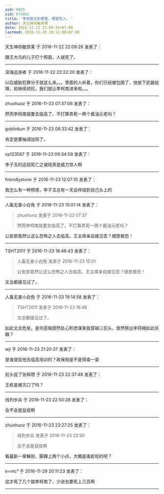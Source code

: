 ```yaml
---
aid: 9025
zid: 675861
title: '李柯南又到哪里，哪里死人。'
author: 天生神将敏昂莱
date: 2016-11-22 22:09:26+07:00
lastmod: 2016-11-29 20:11:00+07:00
---
```


天生神将敏昂莱 于 2016-11-22 22:09:26 发表了：

跟王大鸟的儿子打个照面，人就死了。

---------

深海巡游者 于 2016-11-22 22:22:20 发表了：

以后威胁犯罪分子就这么来。。。里面的人听着，你们已经被包围了，快放下武器投降，如继续顽抗，我们就让李柯南进来啦。。。

---------

zhuohuoz 于 2016-11-23 07:37:06 发表了：

然而李柯南就要去临高了。不打算弄死一两个酱油元老吗？

---------

goblinkun 于 2016-11-23 08:33:42 发表了：

肯定是要抽调加班了。

---------

xp123567 于 2016-11-23 09:34:59 发表了：

李子玉的这招死亡之凝视真是威力惊人啊

---------

friendlystone 于 2016-11-23 12:07:10 发表了：

我怎么有一种预感，李子玉总有一天会祥瑞到自己头上的

---------

人畜无害小白免 于 2016-11-23 15:01:14 发表了：

> zhuohuoz 发表于 2016-11-23 07:37
> 
> 然而李柯南就要去临高了。不打算弄死一两个酱油元老吗？



公安部竟然让这么恐怖之人去临高，王主席亲自接见否？细思极恐！

---------

TSHT2011 于 2016-11-23 18:46:43 发表了：

> 人畜无害小白免 发表于 2016-11-23 15:01
> 
> 公安部竟然让这么恐怖之人去临高，王主席亲自接见否？细思极恐！



文总都接见过了。

---------

人畜无害小白免 于 2016-11-23 19:14:58 发表了：

> TSHT2011 发表于 2016-11-23 18:46
> 
> 文总都接见过了。



如此文总危矣，是何恶贼居然处心积虑谋害我穿越三巨头，居然祭出李珂楠如此杀器？

---------

wjl 于 2016-11-23 21:20:37 发表了：

是谁提拔他去临高培训的？政保局是不是得查一查

---------

前头捉了张辉瓒 于 2016-11-23 22:37:48 发表了：

王栋是被灭口了吗？

---------

线列步兵 于 2016-11-23 22:50:28 发表了：

会不会是鼠疫啊

---------

zhuohuoz 于 2016-11-23 23:27:25 发表了：

> 线列步兵 发表于 2016-11-23 22:50
> 
> 会不会是鼠疫啊



看最新一章解剖，脚踝上两个小点，大概是毒蛇咬的吧？

---------

e=mc² 于 2016-11-29 20:11:23 发表了：

这才死了几个就李柯南了，少说也要死上几百啊

---------

